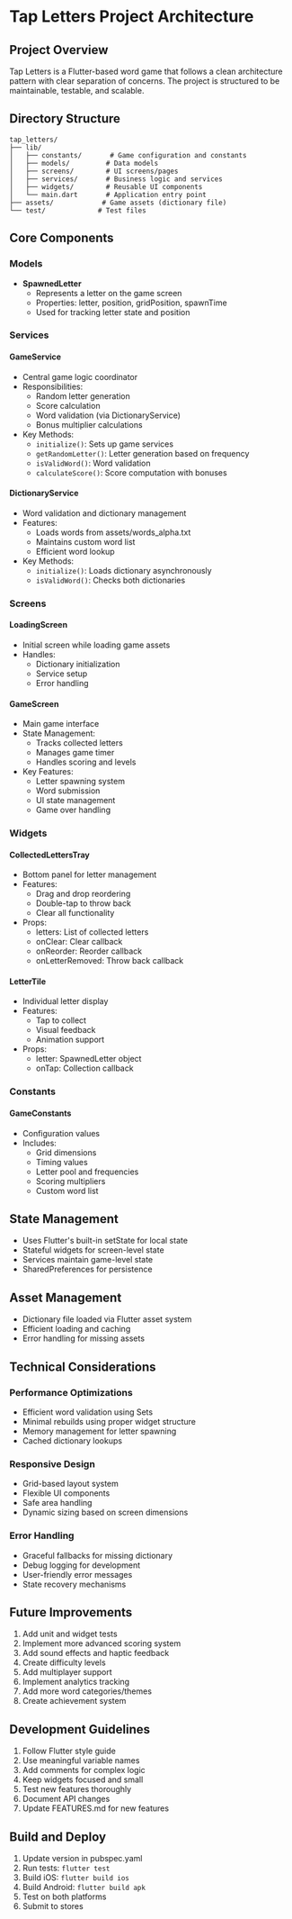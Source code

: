 # Tap Letters Project Architecture

## Project Overview
Tap Letters is a Flutter-based word game that follows a clean architecture pattern with clear separation of concerns. The project is structured to be maintainable, testable, and scalable.

## Directory Structure
```
tap_letters/
├── lib/
│   ├── constants/       # Game configuration and constants
│   ├── models/         # Data models
│   ├── screens/        # UI screens/pages
│   ├── services/       # Business logic and services
│   ├── widgets/        # Reusable UI components
│   └── main.dart       # Application entry point
├── assets/            # Game assets (dictionary file)
└── test/             # Test files
```

## Core Components

### Models
- **SpawnedLetter**
  - Represents a letter on the game screen
  - Properties: letter, position, gridPosition, spawnTime
  - Used for tracking letter state and position

### Services

#### GameService
- Central game logic coordinator
- Responsibilities:
  - Random letter generation
  - Score calculation
  - Word validation (via DictionaryService)
  - Bonus multiplier calculations
- Key Methods:
  - `initialize()`: Sets up game services
  - `getRandomLetter()`: Letter generation based on frequency
  - `isValidWord()`: Word validation
  - `calculateScore()`: Score computation with bonuses

#### DictionaryService
- Word validation and dictionary management
- Features:
  - Loads words from assets/words_alpha.txt
  - Maintains custom word list
  - Efficient word lookup
- Key Methods:
  - `initialize()`: Loads dictionary asynchronously
  - `isValidWord()`: Checks both dictionaries

### Screens

#### LoadingScreen
- Initial screen while loading game assets
- Handles:
  - Dictionary initialization
  - Service setup
  - Error handling

#### GameScreen
- Main game interface
- State Management:
  - Tracks collected letters
  - Manages game timer
  - Handles scoring and levels
- Key Features:
  - Letter spawning system
  - Word submission
  - UI state management
  - Game over handling

### Widgets

#### CollectedLettersTray
- Bottom panel for letter management
- Features:
  - Drag and drop reordering
  - Double-tap to throw back
  - Clear all functionality
- Props:
  - letters: List of collected letters
  - onClear: Clear callback
  - onReorder: Reorder callback
  - onLetterRemoved: Throw back callback

#### LetterTile
- Individual letter display
- Features:
  - Tap to collect
  - Visual feedback
  - Animation support
- Props:
  - letter: SpawnedLetter object
  - onTap: Collection callback

### Constants

#### GameConstants
- Configuration values
- Includes:
  - Grid dimensions
  - Timing values
  - Letter pool and frequencies
  - Scoring multipliers
  - Custom word list

## State Management
- Uses Flutter's built-in setState for local state
- Stateful widgets for screen-level state
- Services maintain game-level state
- SharedPreferences for persistence

## Asset Management
- Dictionary file loaded via Flutter asset system
- Efficient loading and caching
- Error handling for missing assets

## Technical Considerations

### Performance Optimizations
- Efficient word validation using Sets
- Minimal rebuilds using proper widget structure
- Memory management for letter spawning
- Cached dictionary lookups

### Responsive Design
- Grid-based layout system
- Flexible UI components
- Safe area handling
- Dynamic sizing based on screen dimensions

### Error Handling
- Graceful fallbacks for missing dictionary
- Debug logging for development
- User-friendly error messages
- State recovery mechanisms

## Future Improvements
1. Add unit and widget tests
2. Implement more advanced scoring system
3. Add sound effects and haptic feedback
4. Create difficulty levels
5. Add multiplayer support
6. Implement analytics tracking
7. Add more word categories/themes
8. Create achievement system

## Development Guidelines
1. Follow Flutter style guide
2. Use meaningful variable names
3. Add comments for complex logic
4. Keep widgets focused and small
5. Test new features thoroughly
6. Document API changes
7. Update FEATURES.md for new features

## Build and Deploy
1. Update version in pubspec.yaml
2. Run tests: `flutter test`
3. Build iOS: `flutter build ios`
4. Build Android: `flutter build apk`
5. Test on both platforms
6. Submit to stores
